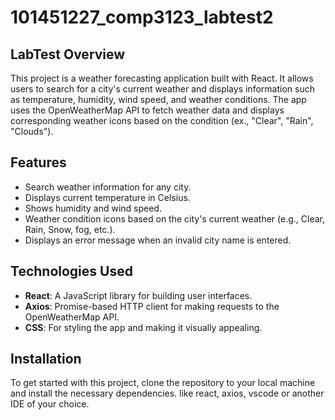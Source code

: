 # 101451227_comp3123_labtest2

## LabTest Overview

This project is a weather forecasting application built with React. It allows users to search for a city's current weather and displays information such as temperature, humidity, wind speed, and weather conditions. The app uses the OpenWeatherMap API to fetch weather data and displays corresponding weather icons based on the condition (ex., "Clear", "Rain", "Clouds").

## Features

- Search weather information for any city.
- Displays current temperature in Celsius.
- Shows humidity and wind speed.
- Weather condition icons based on the city's current weather (e.g., Clear, Rain, Snow, fog, etc.).
- Displays an error message when an invalid city name is entered.

## Technologies Used

- **React**: A JavaScript library for building user interfaces.
- **Axios**: Promise-based HTTP client for making requests to the OpenWeatherMap API.
- **CSS**: For styling the app and making it visually appealing.

## Installation

To get started with this project, clone the repository to your local machine and install the necessary dependencies. like react, axios, vscode or another IDE of your choice.

